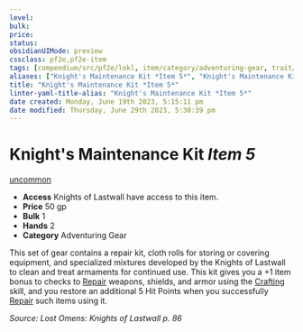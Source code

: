 ```yaml
---
level:
bulk:
price:
status:
obsidianUIMode: preview
cssclass: pf2e,pf2e-item
tags: [compendium/src/pf2e/lokl, item/category/adventuring-gear, trait/uncommon]
aliases: ["Knight's Maintenance Kit *Item 5*", "Knight's Maintenance Kit"]
title: "Knight's Maintenance Kit *Item 5*"
linter-yaml-title-alias: "Knight's Maintenance Kit *Item 5*"
date created: Monday, June 19th 2023, 5:15:11 pm
date modified: Thursday, June 29th 2023, 5:30:39 pm
---
```


# Knight's Maintenance Kit *Item 5*

[uncommon](rules/traits/uncommon.md)  

- **Access** Knights of Lastwall have access to this item.
- **Price** 50 gp
- **Bulk** 1
- **Hands** 2
- **Category** Adventuring Gear

This set of gear contains a repair kit, cloth rolls for storing or covering equipment, and specialized mixtures developed by the Knights of Lastwall to clean and treat armaments for continued use. This kit gives you a +1 item bonus to checks to [Repair](rules/actions/repair.md) weapons, shields, and armor using the [Crafting](compendium/skills.md#Crafting) skill, and you restore an additional 5 Hit Points when you successfully [Repair](rules/actions/repair.md) such items using it.

*Source: Lost Omens: Knights of Lastwall p. 86*
